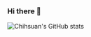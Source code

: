 ### Hi there 👋

![Chihsuan's GitHub stats](https://github-readme-stats.vercel.app/api?username=chihsuan&show_icons=true)

